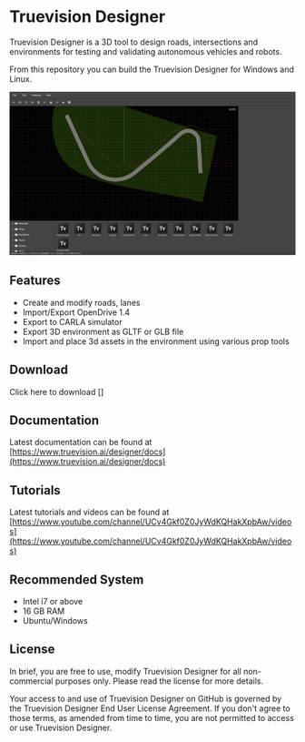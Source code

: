 # Truevision Designer

Truevision Designer is a 3D tool to design roads, intersections and environments for testing and validating autonomous vehicles and robots.

From this repository you can build the Truevision Designer for Windows and Linux.

[![Video](docs/img/welcome.jpg)](https://www.youtube.com/watch?v=7jej46ALVRE)


## Features

- Create and modify roads, lanes
- Import/Export OpenDrive 1.4
- Export to CARLA simulator
- Export 3D environment as GLTF or GLB file
- Import and place 3d assets in the environment using various prop tools

## Download

Click here to download []

## Documentation

Latest documentation can be found at [https://www.truevision.ai/designer/docs](https://www.truevision.ai/designer/docs)

## Tutorials

Latest tutorials and videos can be found at [https://www.youtube.com/channel/UCv4Gkf0Z0JyWdKQHakXpbAw/videos](https://www.youtube.com/channel/UCv4Gkf0Z0JyWdKQHakXpbAw/videos)

## Recommended System
- Intel i7 or above
- 16 GB RAM
- Ubuntu/Windows

## License

In brief, you are free to use, modify Truevision Designer for all non-commercial purposes only. Please read the license for more details.

Your access to and use of Truevision Designer on GitHub is governed by the Truevision Designer End User License Agreement. If you don't agree to those terms, as amended from time to time, you are not permitted to access or use Truevision Designer.